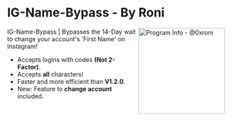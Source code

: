 # IG-Name-Bypass - By Roni

<img src="https://imgur.com/pPP171R.png" align="right"
     alt="Program Info - @0xroni" width="200" height="200">

IG-Name-Bypass | Bypasses the 14-Day wait to change your account's 'First Name' on Instagram!

* Accepts logins with codes **(Not 2-Factor)**.
* Accepts **all** characters!
* Faster and more efficient than **V1.2.0**.
* New: Feature to **change account** included.
